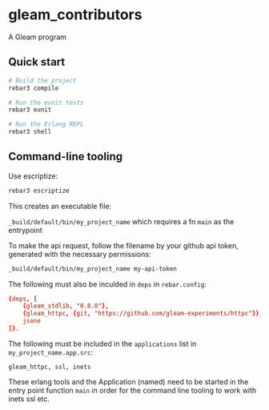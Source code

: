 # gleam_contributors

A Gleam program


## Quick start

```sh
# Build the project
rebar3 compile

# Run the eunit tests
rebar3 eunit

# Run the Erlang REPL
rebar3 shell
```


## Command-line tooling

Use escriptize:

```sh
rebar3 escriptize
```

This creates an executable file:

`_build/default/bin/my_project_name` which requires a fn `main` as the entrypoint 

To make the api request, follow the filename by your github api token, generated with the necessary permissions:

```sh
_build/default/bin/my_project_name my-api-token
```

The following must also be inculded in `deps` in `rebar.config`:

```conf
{deps, [
    {gleam_stdlib, "0.8.0"},
    {gleam_httpc, {git, "https://github.com/gleam-experiments/httpc"}},
    jsone
]}.
```

The following must be included in the `applications` list in `my_project_name.app.src`:

`gleam_httpc, ssl, inets`

These erlang tools and the Application (named) need to be started in the entry point function `main` in order for the command line tooling to work with inets ssl etc.
